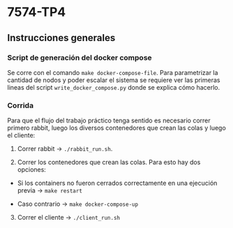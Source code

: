 # 7574-TP4

## Instrucciones generales 

### Script de generación del docker compose

Se corre con el comando `make docker-compose-file`. Para parametrizar la cantidad de nodos y poder escalar el sistema se requiere ver las primeras lineas del script `write_docker_compose.py` donde se explica cómo hacerlo.

### Corrida

Para que el flujo del trabajo práctico tenga sentido es necesario correr primero rabbit, luego los diversos contenedores que crean las colas y luego el cliente:

1. Correr rabbit -> `./rabbit_run.sh`.

2. Correr los contenedores que crean las colas. Para esto hay dos opciones:

- Si los containers no fueron cerrados correctamente en una ejecución previa -> `make restart`

- Caso contrario -> `make docker-compose-up`

3. Correr el cliente -> `./client_run.sh`
